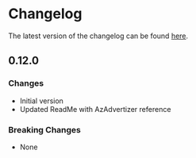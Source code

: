 # Changelog

The latest version of the changelog can be found [here](https://github.com/Azure/bicep-registry-modules/blob/main/avm/res/data-protection/backup-vault/CHANGELOG.md).

## 0.12.0

### Changes

- Initial version
- Updated ReadMe with AzAdvertizer reference

### Breaking Changes

- None
